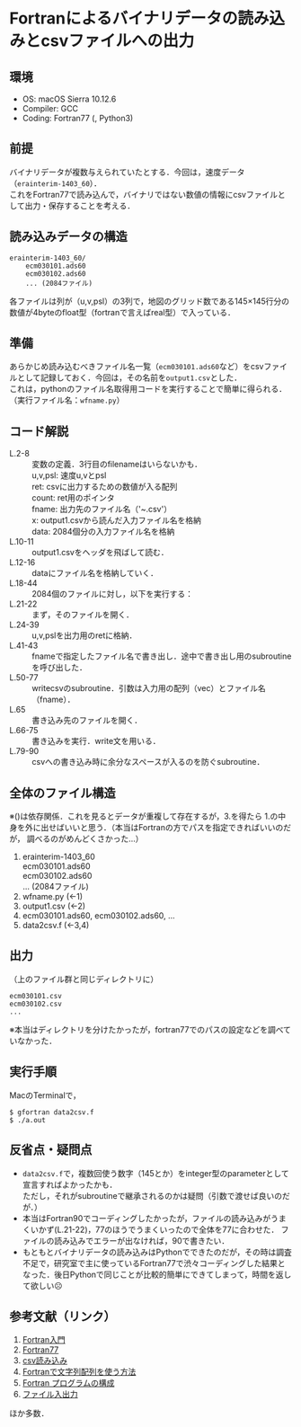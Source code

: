 # Fortranによるバイナリデータの読み込みとcsvファイルへの出力

## 環境
+ OS: macOS Sierra 10.12.6  
+ Compiler: GCC
+ Coding: Fortran77 (, Python3)


## 前提
バイナリデータが複数与えられていたとする．今回は，速度データ（`erainterim-1403_60`）．  
これをFortran77で読み込んで，バイナリではない数値の情報にcsvファイルとして出力・保存することを考える．   


## 読み込みデータの構造

```
erainterim-1403_60/  
	ecm030101.ads60  
	ecm030102.ads60  
	... (2084ファイル)  
```

各ファイルは列が（u,v,psl）の3列で，地図のグリッド数である145×145行分の数値が4byteのfloat型（fortranで言えばreal型）で入っている．  


## 準備
あらかじめ読み込むべきファイル名一覧（`ecm030101.ads60`など）をcsvファイルとして記録しておく．今回は，その名前を`output1.csv`とした．  
これは，pythonのファイル名取得用コードを実行することで簡単に得られる．（実行ファイル名：`wfname.py`）


## コード解説
<dl>
<dt>L.2-8</dt>
<dd>変数の定義．3行目のfilenameはいらないかも．<br>
u,v,psl: 速度u,vとpsl<br>
ret: csvに出力するための数値が入る配列<br>
count: ret用のポインタ<br>
fname: 出力先のファイル名（'~.csv'）<br>
x: output1.csvから読んだ入力ファイル名を格納<br>
data: 2084個分の入力ファイル名を格納</dd>
<dt>L.10-11</dt>
<dd>output1.csvをヘッダを飛ばして読む．</dd>
<dt>L.12-16</dt>
<dd>dataにファイル名を格納していく．</dd>
<dt>L.18-44</dt>
<dd>2084個のファイルに対し，以下を実行する：</dd>
<dt>L.21-22</dt>
<dd>まず，そのファイルを開く．</dd>
<dt>L.24-39</dt>
<dd>u,v,pslを出力用のretに格納．</dd>
<dt>L.41-43</dt>
<dd>fnameで指定したファイル名で書き出し．途中で書き出し用のsubroutineを呼び出した．</dd>
<dt>L.50-77</dt>
<dd>writecsvのsubroutine．引数は入力用の配列（vec）とファイル名（fname）．</dd>
<dt>L.65</dt>
<dd>書き込み先のファイルを開く．</dd>
<dt>L.66-75</dt>
<dd>書き込みを実行．write文を用いる．</dd>
<dt>L.79-90</dt>
<dd>csvへの書き込み時に余分なスペースが入るのを防ぐsubroutine．</dd>
</dl>


## 全体のファイル構造
※()は依存関係．これを見るとデータが重複して存在するが，3.を得たら
1.の中身を外に出せばいいと思う．（本当はFortranの方でパスを指定できればいいのだが，
調べるのがめんどくさかった…）

1. erainterim-1403_60  
	ecm030101.ads60  
	ecm030102.ads60  
	... (2084ファイル)
2. wfname.py (←1)
3. output1.csv (←2)
4. ecm030101.ads60, ecm030102.ads60, ...  
5. data2csv.f (←3,4)


## 出力
（上のファイル群と同じディレクトリに）

```
ecm030101.csv
ecm030102.csv
...
```

※本当はディレクトリを分けたかったが，fortran77でのパスの設定などを調べていなかった．


## 実行手順
MacのTerminalで，

```
$ gfortran data2csv.f
$ ./a.out
```


## 反省点・疑問点
+ `data2csv.f`で，複数回使う数字（145とか）をinteger型のparameterとして宣言すればよかったかも．  
ただし，それがsubroutineで継承されるのかは疑問（引数で渡せば良いのだが．）
+ 本当はFortran90でコーディングしたかったが，ファイルの読み込みがうまくいかず(L.21-22)，77のほうでうまくいったので全体を77に合わせた．
ファイルの読み込みでエラーが出なければ，90で書きたい．
+ もともとバイナリデータの読み込みはPythonでできたのだが，その時は調査不足で，研究室で主に使っているFortran77で渋々コーディングした結果となった．後日Pythonで同じことが比較的簡単にできてしまって，時間を返して欲しい☹️


## 参考文献（リンク）

1. [Fortran入門](http://nag-j.co.jp/fortran/index.html)
2. [Fortran77](http://www.geocities.jp/eyeofeconomyandhealth/homepage/renshuu1.html)
3. [csv読み込み](https://groups.google.com/forum/#!topic/comp.lang.fortran/1vL-UPZobqo)
4. [Fortranで文字列配列を使う方法](http://d.hatena.ne.jp/spadeAJ/20110209/1297230406)
5. [Fortran プログラムの構成](http://web.agr.ehime-u.ac.jp/~kishou/Lecture/atmosphere/Fortran90/Chap5.pdf)
6. [ファイル入出力](http://ax-b.com/FPR1_2014/class601/slides/140607.09.array_file.pdf)

ほか多数．

